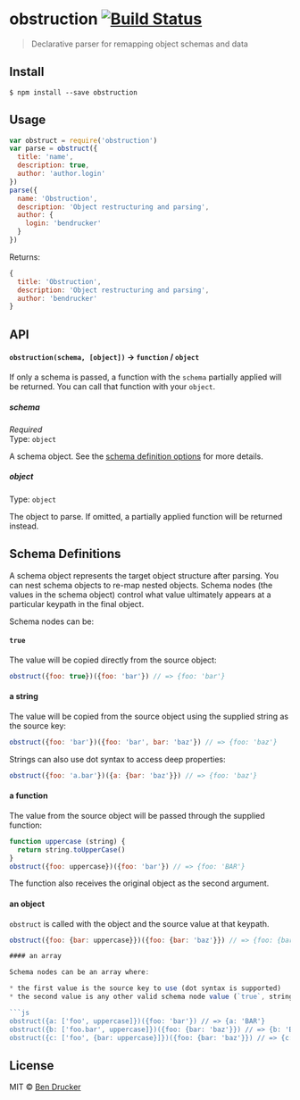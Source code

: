# obstruction [![Build Status](https://travis-ci.org/bendrucker/obstruction.svg?branch=master)](https://travis-ci.org/bendrucker/obstruction)

> Declarative parser for remapping object schemas and data

## Install

```
$ npm install --save obstruction
```


## Usage

```js
var obstruct = require('obstruction')
var parse = obstruct({
  title: 'name',
  description: true,
  author: 'author.login'
})
parse({
  name: 'Obstruction',
  description: 'Object restructuring and parsing',
  author: {
    login: 'bendrucker'
  }
})
```

Returns:

```js
{
  title: 'Obstruction',
  description: 'Object restructuring and parsing',
  author: 'bendrucker'
}
```

## API

#### `obstruction(schema, [object])` -> `function` / `object`

If only a schema is passed, a function with the `schema` partially applied will be returned. You can call that function with your `object`.

##### schema

*Required*  
Type: `object`

A schema object. See the [schema definition options](#schema-definition) for more details.

##### object

Type: `object`  

The object to parse. If omitted, a partially applied function will be returned instead.

## Schema Definitions

A schema object represents the target object structure after parsing. You can nest schema objects to re-map nested objects. Schema nodes (the values in the schema object) control what value ultimately appears at a particular keypath in the final object.

Schema nodes can be:

#### `true`

The value will be copied directly from the source object:

```js
obstruct({foo: true})({foo: 'bar'}) // => {foo: 'bar'}
```

#### a string

The value will be copied from the source object using the supplied string as the source key:

```js
obstruct({foo: 'bar'})({foo: 'bar', bar: 'baz'}) // => {foo: 'baz'}
```

Strings can also use dot syntax to access deep properties:

```js
obstruct({foo: 'a.bar'})({a: {bar: 'baz'}}) // => {foo: 'baz'}
```

#### a function

The value from the source object will be passed through the supplied function:

```js
function uppercase (string) {
  return string.toUpperCase()
}
obstruct({foo: uppercase})({foo: 'bar'}) // => {foo: 'BAR'}
```

The function also receives the original object as the second argument.

#### an object

`obstruct` is called with the object and the source value at that keypath.

```js
obstruct({foo: {bar: uppercase}})({foo: {bar: 'baz'}}) // => {foo: {bar: 'BAZ'}}

#### an array

Schema nodes can be an array where:

* the first value is the source key to use (dot syntax is supported)
* the second value is any other valid schema node value (`true`, string, function, object)

```js
obstruct({a: ['foo', uppercase]})({foo: 'bar'}) // => {a: 'BAR'}
obstruct({b: ['foo.bar', uppercase]})({foo: {bar: 'baz'}}) // => {b: 'BAZ'}
obstruct({c: ['foo', {bar: uppercase}]})({foo: {bar: 'baz'}}) // => {c: {bar: 'BAZ'}}
```

## License

MIT © [Ben Drucker](http://bendrucker.me)
